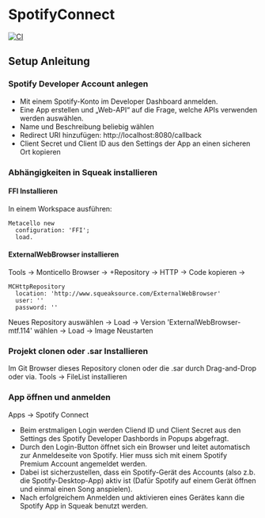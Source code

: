 # SpotifyConnect

[![CI](https://github.com/hpi-swa-teaching/SpotifyConnect/workflows/CI/badge.svg)](https://github.com/hpi-swa-teaching/SpotifyConnect/actions)

## Setup Anleitung
### Spotify Developer Account anlegen
- Mit einem Spotify-Konto im Developer Dashboard anmelden.
- Eine App erstellen und „Web-API“ auf die Frage, welche APIs verwenden werden auswählen.
- Name und Beschreibung beliebig wählen
- Redirect URI hinzufügen: http://localhost:8080/callback
- Client Secret und Client ID aus den Settings der App an einen sicheren Ort kopieren

### Abhängigkeiten in Squeak installieren
#### FFI Installieren
In einem Workspace ausführen:
```
Metacello new
  configuration: 'FFI';
  load.
```
#### ExternalWebBrowser installieren
Tools -> Monticello Browser -> +Repository -> HTTP -> Code kopieren ->
```
MCHttpRepository
  location: 'http://www.squeaksource.com/ExternalWebBrowser'
  user: ''
  password: ''
```
Neues Repository auswählen -> Load -> Version 'ExternalWebBrowser-mtf.114' wählen -> Load -> Image Neustarten

### Projekt clonen oder .sar Installieren
Im Git Browser dieses Repository clonen oder die .sar durch Drag-and-Drop oder via. Tools -> FileList installieren 

### App öffnen und anmelden
Apps -> Spotify Connect

- Beim erstmaligen Login werden Cliend ID und Client Secret aus den Settings des Spotify Developer Dashbords in Popups abgefragt.
- Durch den Login-Button öffnet sich ein Browser und leitet automatisch zur Anmeldeseite von Spotify. Hier muss sich mit einem Spotify Premium Account angemeldet werden.
- Dabei ist sicherzustellen, dass ein Spotify-Gerät des Accounts (also z.b. die Spotify-Desktop-App) aktiv ist (Dafür Spotify auf einem Gerät öffnen und einmal einen Song anspielen).
- Nach erfolgreichem Anmelden und aktivieren eines Gerätes kann die Spotify App in Squeak benutzt werden. 
